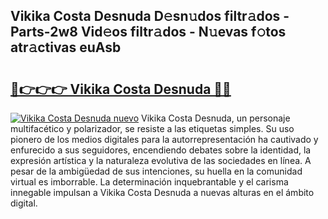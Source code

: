 ## Vikika Costa Desnuda D𝚎sn𝚞dos filtr𝚊dos - Parts-2w8 Vid𝚎os filtr𝚊dos - N𝚞evas f𝚘tos atr𝚊ctivas euAsb

# <h2><a href="http://mb041m0.tromn.icu/?c=Vikika+Costa+Desnuda">🔗👉👉👉 Vikika Costa Desnuda 🔗🔗</a></h2>

[![Vikika Costa Desnuda nuevo](https://i.imgur.com/pEAQMta.gif)](http://mb041m0.tromn.icu/?c=Vikika+Costa+Desnuda)
Vikika Costa Desnuda, un personaje multifacético y polarizador, se resiste a las etiquetas simples. Su uso pionero de los medios digitales para la autorrepresentación ha cautivado y enfurecido a sus seguidores, encendiendo debates sobre la identidad, la expresión artística y la naturaleza evolutiva de las sociedades en línea. A pesar de la ambigüedad de sus intenciones, su huella en la comunidad virtual es imborrable. La determinación inquebrantable y el carisma innegable impulsan a Vikika Costa Desnuda a nuevas alturas en el ámbito digital.
